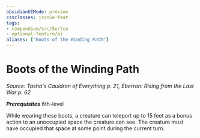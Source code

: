 ```yaml
---
obsidianUIMode: preview
cssclasses: json5e-feat
tags:
- compendium/src/5e/tce
- optional-feature/ai
aliases: ["Boots of the Winding Path"]
---
```

# Boots of the Winding Path
*Source: Tasha's Cauldron of Everything p. 21, Eberron: Rising from the Last War p. 62*  

***Prerequisites*** 6th-level

While wearing these boots, a creature can teleport up to 15 feet as a bonus action to an unoccupied space the creature can see. The creature must have occupied that space at some point during the current turn.